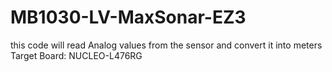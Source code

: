 # MB1030-LV-MaxSonar-EZ3
this code will read Analog values from the sensor and convert it into meters
Target Board: NUCLEO-L476RG
